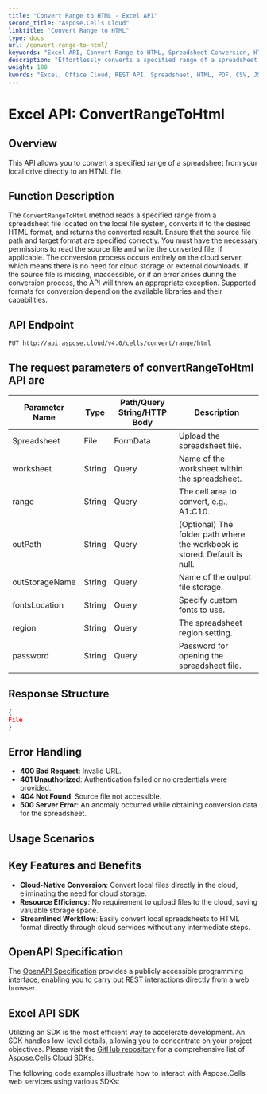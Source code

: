 ```yaml
---
title: "Convert Range to HTML - Excel API"
second_title: "Aspose.Cells Cloud"
linktitle: "Convert Range to HTML"
type: docs
url: /convert-range-to-html/
keywords: "Excel API, Convert Range to HTML, Spreadsheet Conversion, HTML File Generation, Cloud API, Document Conversion"
description: "Effortlessly converts a specified range of a spreadsheet on your local drive to an HTML file using the Aspose.Cells API."
weight: 100
kwords: "Excel, Office Cloud, REST API, Spreadsheet, HTML, PDF, CSV, JSON, Markdown, Match Blank Cells, Data Conversion"
---
```


# **Excel API: ConvertRangeToHtml**

## **Overview**

This API allows you to convert a specified range of a spreadsheet from your local drive directly to an HTML file.

## **Function Description**

The `ConvertRangeToHtml` method reads a specified range from a spreadsheet file located on the local file system, converts it to the desired HTML format, and returns the converted result. Ensure that the source file path and target format are specified correctly. You must have the necessary permissions to read the source file and write the converted file, if applicable. The conversion process occurs entirely on the cloud server, which means there is no need for cloud storage or external downloads. If the source file is missing, inaccessible, or if an error arises during the conversion process, the API will throw an appropriate exception. Supported formats for conversion depend on the available libraries and their capabilities.

## **API Endpoint**

```http
PUT http://api.aspose.cloud/v4.0/cells/convert/range/html
```

## The request parameters of **convertRangeToHtml** API are

| Parameter Name   | Type   | Path/Query String/HTTP Body | Description                                           |
|------------------|--------|------------------------------|-------------------------------------------------------|
| Spreadsheet      | File   | FormData                     | Upload the spreadsheet file.                          |
| worksheet        | String | Query                        | Name of the worksheet within the spreadsheet.        |
| range            | String | Query                        | The cell area to convert, e.g., A1:C10.              |
| outPath          | String | Query                        | (Optional) The folder path where the workbook is stored. Default is null. |
| outStorageName   | String | Query                        | Name of the output file storage.                      |
| fontsLocation     | String | Query                        | Specify custom fonts to use.                          |
| region           | String | Query                        | The spreadsheet region setting.                        |
| password         | String | Query                        | Password for opening the spreadsheet file.            |

## **Response Structure**

```json
{
File
}
```

## **Error Handling**

- **400 Bad Request**: Invalid URL.
- **401 Unauthorized**: Authentication failed or no credentials were provided.
- **404 Not Found**: Source file not accessible.
- **500 Server Error**: An anomaly occurred while obtaining conversion data for the spreadsheet.

## **Usage Scenarios**

## **Key Features and Benefits**

- **Cloud-Native Conversion**: Convert local files directly in the cloud, eliminating the need for cloud storage.
- **Resource Efficiency**: No requirement to upload files to the cloud, saving valuable storage space.
- **Streamlined Workflow**: Easily convert local spreadsheets to HTML format directly through cloud services without any intermediate steps.

## **OpenAPI Specification**

The [OpenAPI Specification](https://reference.aspose.cloud/cells/#/ConversionController/ConvertRangeToHtml) provides a publicly accessible programming interface, enabling you to carry out REST interactions directly from a web browser.

## **Excel API SDK**

Utilizing an SDK is the most efficient way to accelerate development. An SDK handles low-level details, allowing you to concentrate on your project objectives. Please visit the [GitHub repository](https://github.com/aspose-cells-cloud) for a comprehensive list of Aspose.Cells Cloud SDKs.

The following code examples illustrate how to interact with Aspose.Cells web services using various SDKs:
